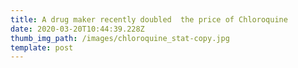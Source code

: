 ```yaml
---
title: A drug maker recently doubled  the price of Chloroquine
date: 2020-03-20T10:44:39.228Z
thumb_img_path: /images/chloroquine_stat-copy.jpg
template: post
---
```

